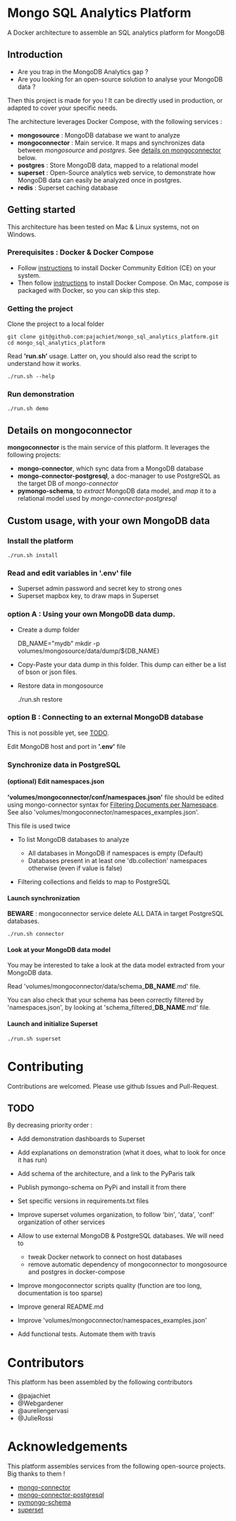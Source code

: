 # Mongo SQL Analytics Platform
A Docker architecture to assemble an SQL analytics platform for MongoDB


## Introduction
- Are you trap in the MongoDB Analytics gap ? 
- Are you looking for an open-source solution to analyse your MongoDB data ? 

Then this project is made for you ! It can be directly used in production, or adapted to cover your specific needs. 

The architecture leverages Docker Compose, with the following services :
- **mongosource** : MongoDB database we want to analyze
- **mongoconnector** : Main service. It maps and synchronizes data between *mongosource* and *postgres*. See [details on mongoconnector](#details-on-mongoconnector) below. 
- **postgres** : Store MongoDB data, mapped to a relational model
- **superset** : Open-Source analytics web service, to demonstrate how MongoDB data can easily be analyzed once in postgres. 
- **redis** : Superset caching database
  
## Getting started

This architecture has been tested on Mac & Linux systems, not on Windows.

### Prerequisites : Docker & Docker Compose

- Follow [instructions](https://docs.docker.com/engine/installation/) to install Docker Community Edition (CE) on your system. 
- Then follow [instructions](https://docs.docker.com/compose/install/) to install Docker Compose. On Mac, compose is packaged with Docker, so you can skip this step.
 
 
### Getting the project

Clone the project to a local folder

    git clone git@github.com:pajachiet/mongo_sql_analytics_platform.git
    cd mongo_sql_analytics_platform

Read **'run.sh'** usage. Latter on, you should also read the script to understand how it works.
    
    ./run.sh --help

### Run demonstration 

    ./run.sh demo

## Details on mongoconnector 

**mongoconnector** is the main service of this platform. It leverages the following projects:
 
- **mongo-connector**, which sync data from a MongoDB database
- **mongo-connector-postgresql**, a doc-manager to use PostgreSQL as the target DB of *mongo-connector*
- **pymongo-schema**, to *extract* MongoDB data model, and *map* it to a relational model used by *mongo-connector-postgresql*


## Custom usage, with your own MongoDB data

### Install the platform

    ./run.sh install

### Read and edit variables in **'.env'** file  
  - Superset admin password and secret key to strong ones
  - Superset mapbox key, to draw maps in Superset

### option A : Using your own MongoDB data dump.

- Create a dump folder


    DB_NAME="mydb"
    mkdir -p volumes/mongosource/data/dump/${DB_NAME}

- Copy-Paste your data dump in this folder. This dump can either be a list of bson or json files.

- Restore data in mongosource


    ./run.sh restore

### option B : Connecting to an external MongoDB database

This is not possible yet, see [TODO](#TODO). 

Edit MongoDB host and port in **'.env'** file
  

### Synchronize data in PostgreSQL

#### (optional) Edit namespaces.json
**'volumes/mongoconnector/conf/namespaces.json'** file should be edited using mongo-connector syntax for [Filtering Documents per Namespace](https://github.com/mongodb-labs/mongo-connector/wiki/Configuration-Options#filtering-documents-per-namespace). See also 'volumes/mongoconnector/namespaces_examples.json'.
 
This file is used twice

 - To list MongoDB databases to analyze
    - All databases in MongoDB if namespaces is empty (Default)
    - Databases present in at least one 'db.collection' namespaces otherwise (even if value is false)

 - Filtering collections and fields to map to PostgreSQL

#### Launch synchronization
**BEWARE** : mongoconnector service delete ALL DATA in target PostgreSQL databases.  

    ./run.sh connector
    
#### Look at your MongoDB data model
 
You may be interested to take a look at the data model extracted from your MongoDB data.

Read 'volumes/mongoconnector/data/schema_**DB_NAME**.md' file.

You can also check that your schema has been correctly filtered by 'namespaces.json', by looking at 'schema_filtered_**DB_NAME**.md' file.
    
    
#### Launch and initialize Superset

    ./run.sh superset


# Contributing

Contributions are welcomed. Please use github Issues and Pull-Request.


## TODO

By decreasing priority order : 
 
- Add demonstration dashboards to Superset
- Add explanations on demonstration (what it does, what to look for once it has run)
- Add schema of the architecture, and a link to the PyParis talk
- Publish pymongo-schema on PyPi and install it from there
- Set specific versions in requirements.txt files
- Improve superset volumes organization, to follow 'bin', 'data', 'conf' organization of other services

- Allow to use external MongoDB & PostgreSQL databases. We will need to 
    - tweak Docker network to connect on host databases
    - remove automatic dependency of mongoconnector to mongosource and postgres in docker-compose

- Improve mongoconnector scripts quality (function are too long, documentation is too sparse)
- Improve general README.md
- Improve 'volumes/mongoconnector/namespaces_examples.json'
- Add functional tests. Automate them with travis



# Contributors

This platform has been assembled by the following contributors
- @pajachiet
- @Webgardener
- @aureliengervasi
- @JulieRossi

# Acknowledgements

This platform assembles services from the following open-source projects. Big thanks to them !

- [mongo-connector](https://github.com/mongodb-labs/mongo-connector)
- [mongo-connector-postgresql](https://github.com/Hopwork/mongo-connector-postgresql)
- [pymongo-schema](https://github.com/pajachiet/pymongo-schema)
- [superset](https://github.com/apache/incubator-superset)